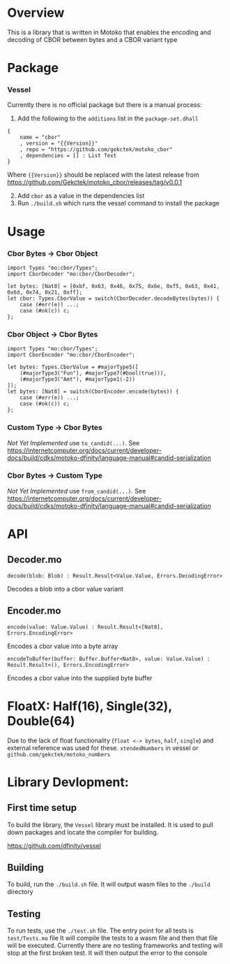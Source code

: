 # Overview

This is a library that is written in Motoko that enables the encoding and decoding of CBOR between bytes and a CBOR variant type

# Package

### Vessel

Currently there is no official package but there is a manual process:

1. Add the following to the `additions` list in the `package-set.dhall`

```
{
    name = "cbor"
    , version = "{{Version}}"
    , repo = "https://github.com/gekctek/motoko_cbor"
    , dependencies = [] : List Text
}
```

Where `{{Version}}` should be replaced with the latest release from https://github.com/Gekctek/motoko_cbor/releases/tag/v0.0.1

2. Add `cbor` as a value in the dependencies list
3. Run `./build.sh` which runs the vessel command to install the package

# Usage

### Cbor Bytes -> Cbor Object

```
import Types "mo:cbor/Types";
import CborDecoder "mo:cbor/CborDecoder";

let bytes: [Nat8] = [0xbf, 0x63, 0x46, 0x75, 0x6e, 0xf5, 0x63, 0x41, 0x6d, 0x74, 0x21, 0xff];
let cbor: Types.CborValue = switch(CborDecoder.decodeBytes(bytes)) {
    case (#err(e)) ...;
    case (#ok(c)) c;
};
```

### Cbor Object -> Cbor Bytes

```
import Types "mo:cbor/Types";
import CborEncoder "mo:cbor/CborEncoder";

let bytes: Types.CborValue = #majorType5([
    (#majorType3("Fun"), #majorType7(#bool(true))),
    (#majorType3("Amt"), #majorType1(-2))
]);
let bytes: [Nat8] = switch(CborEncoder.encode(bytes)) {
    case (#err(e)) ...;
    case (#ok(c)) c;
};

```

### Custom Type -> Cbor Bytes

_Not Yet Implemented_
use `to_candid(...)`. See https://internetcomputer.org/docs/current/developer-docs/build/cdks/motoko-dfinity/language-manual#candid-serialization

### Cbor Bytes -> Custom Type

_Not Yet Implemented_
use `from_candid(...)`. See https://internetcomputer.org/docs/current/developer-docs/build/cdks/motoko-dfinity/language-manual#candid-serialization

# API

## Decoder.mo

`decode(blob: Blob) : Result.Result<Value.Value, Errors.DecodingError>`

Decodes a blob into a cbor value variant

## Encoder.mo

`encode(value: Value.Value) : Result.Result<[Nat8], Errors.EncodingError>`

Encodes a cbor value into a byte array

`encodeToBuffer(buffer: Buffer.Buffer<Nat8>, value: Value.Value) : Result.Result<(), Errors.EncodingError>`

Encodes a cbor value into the supplied byte buffer

# FloatX: Half(16), Single(32), Double(64)

Due to the lack of float functionality (`float <-> bytes`, `half`, `single`) and external reference was used for these. `xtendedNumbers` in vessel or `github.com/gekctek/motoko_numbers`

# Library Devlopment:

## First time setup

To build the library, the `Vessel` library must be installed. It is used to pull down packages and locate the compiler for building.

https://github.com/dfinity/vessel

## Building

To build, run the `./build.sh` file. It will output wasm files to the `./build` directory

## Testing

To run tests, use the `./test.sh` file.
The entry point for all tests is `test/Tests.mo` file
It will compile the tests to a wasm file and then that file will be executed.
Currently there are no testing frameworks and testing will stop at the first broken test. It will then output the error to the console
